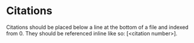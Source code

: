Citations
==

Citations should be placed below a line at the bottom of a file and indexed from 0. They should be referenced inline like so: [\<citation number\>].
